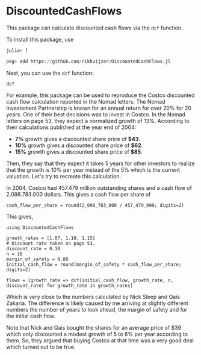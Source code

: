 # DiscountedCashFlows

This package can calculate discounted cash flows via the `dcf` function.

To install this package, use
```julia
julia> ]

pkg> add https://github.com/rikhuijzer/DiscountedCashFlows.jl
```

Next, you can use the `dcf` function:

```@docs
dcf
```

For example, this package can be used to reproduce the Costco discounted cash flow calculation reported in the Nomad letters.
The Nomad Investement Partnership is known for an annual return for over 20% for 20 years.
One of their best decisions was to invest in Costco.
In the Nomad letters on page 53, they expect a normalized growth of 13%.
According to their calculations published at the year end of 2004:

- **7%** growth gives a discounted share price of **\$43**.
- **10%** growth gives a discounted share price of **\$62**.
- **15%** growth gives a discounted share price of **\$85**.

Then, they say that they expect it takes 5 years for other investors to realize that the growth is 10% per year instead of the 5% which is the current valuation.
Let's try to recreate this calculation.

In 2004, Costco had 457.479 million outstanding shares and a cash flow of 2.098.783.000 dollars.
This gives a cash flow per share of

```@example costco
cash_flow_per_share = round(2_098_783_000 / 457_479_000; digits=2)
```

This gives,

```@example costco
using DiscountedCashFlows

growth_rates = [1.07, 1.10, 1.15]
# Discount rate taken on page 53.
discount_rate = 0.10
n = 16
margin_of_safety = 0.80
initial_cash_flow = round(margin_of_safety * cash_flow_per_share; digits=2)
```

```@example costco
flows = [growth_rate => dcf(initial_cash_flow, growth_rate, n, discount_rate) for growth_rate in growth_rates]
```

Which is very close to the numbers calculated by Nick Sleep and Qais Zakaria.
The difference is likely caused by me arriving at slightly different numbers the number of years to look ahead, the margin of safety and for the initial cash flow.

Note that Nick and Qais bought the shares for an average price of \$39 which only discounted a modest growth of 5 to 6% per year according to them.
So, they argued that buying Costco at that time was a very good deal which turned out to be true.

